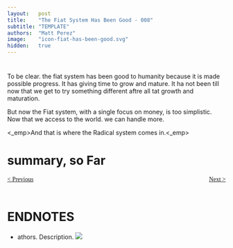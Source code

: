 ```yaml
---
layout:   post
title:    "The Fiat System Has Been Good - 008"
subtitle: "TEMPLATE"
authors:  "Matt Perez"
image:    "icon-fiat-has-been-good.svg"
hidden:   true
---
```


<div style="display:none; ">
 <p>Time for an alternative.</p>
</div>

<h1></h1>
 <p>To be clear. the fiat system has been good to humanity because it is made possible progress. It has giving time to grow and mature. It ha not been till now that we get to try something different aftre all tat growth and maturation.</p>
 <p>But now the Fiat system, with a single focus on money, is too simplistic. Now that we access to the world. we can handle more.</p>
 <p><_emp>And that is where the Radical system comes in.<_emp></p>

<h1>summary, so Far</h1>
 <p></p>

<div style="margin-bottom:1in; font-family: American Typewriter, serif; ">
 <span style="float:left; ">
  <a href="https://radicalcompanies.com/2024/12/10/007-the-fiat-system-has-been-good">&lt; Previous</a>
 </span>
 <span style="float:right; ">
  <a href="https://radicalcompanies.com/2024/12/12/009-the-fiat-system-has-been-good">Next &gt;</a>
 </span>
</div>

<h1 class="_section">ENDNOTES</h1>
 <ul>
  <li id="en01">
   <p class="_list-item">
    athors.
    Description.
    <a class="_uparrow" href="#bm01"><img src="/"></a>
   </p>
  </li>
 </ul>